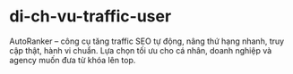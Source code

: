# di-ch-vu-traffic-user
AutoRanker – công cụ tăng traffic SEO tự động, nâng thứ hạng nhanh, truy cập thật, hành vi chuẩn. Lựa chọn tối ưu cho cá nhân, doanh nghiệp và agency muốn đưa từ khóa lên top.
